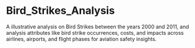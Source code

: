 # Bird_Strikes_Analysis
A illustrative analysis on Bird Strikes between the years 2000 and 2011, and analysis attributes like bird strike occurrences, costs, and impacts across airlines, airports, and flight phases for aviation safety insights.
